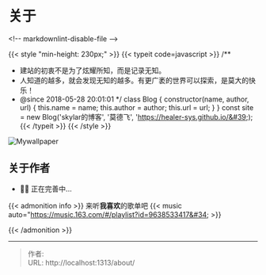 # 关于


&lt;!-- markdownlint-disable-file --&gt;

{{&lt; style &#34;min-height: 230px;&#34; &gt;}}
{{&lt; typeit code=javascript &gt;}}
/**
 * 建站的初衷不是为了炫耀所知，而是记录无知。
 * 人知道的越多，就会发现无知的越多。有更广袤的世界可以探索，是莫大的快乐！
 * @since 2018-05-28 20:01:01
 */
 class Blog {
    constructor(name, author, url) {
    this.name = name;
    this.author = author;
    this.url = url;
    }
 }
 const site = new Blog(&#39;skylar的博客&#39;, &#39;莫德飞&#39;, &#39;https://healer-sys.github.io/&#39;);
 {{&lt; /typeit &gt;}}
 {{&lt; /style &gt;}}

![Mywallpaper](https://cdn.jsdelivr.net/gh/Healer-sys/ImageHub/Image/202407241809233.jpg)

## 关于作者

- 👨‍💻 正在完善中...

{{&lt; admonition info &gt;}}
  来听**我喜欢**的歌单吧
{{&lt; music auto=&#34;https://music.163.com/#/playlist?id=9638533417&#34; &gt;}}

{{&lt; /admonition &gt;}}



---

> 作者:   
> URL: http://localhost:1313/about/  


